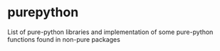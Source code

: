 # purepython
List of pure-python libraries and implementation of some pure-python functions found in non-pure packages
